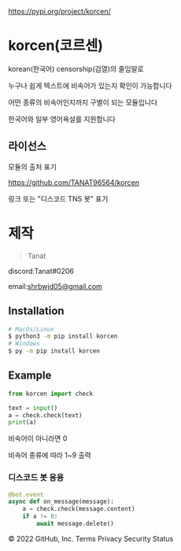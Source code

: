 https://pypi.org/project/korcen/

# korcen(코르센)
korean(한국어) censorship(검열)의 줄임말로 

누구나 쉽게 텍스트에 비속어가 있는지 확인이 가능합니다

어떤 종류의 비속어인지까지 구별이 되는 모듈입니다

한국어와 일부 영어욕설를 지원합니다

## 라이선스

모듈의 출처 표기

https://github.com/TANAT96564/korcen

링크 또는 "디스코드 TNS 봇" 표기 

# 제작

>Tanat

discord:Tanat#0206

email:shrbwjd05@gmail.com

## Installation

```sh
# MacOs/Linux
$ python3 -m pip install korcen
# Windows
$ py -m pip install korcen
```

## Example

```py
from korcen import check

text = input()
a = check.check(text)
print(a)
```

비속어이 아니라면 0

비속어 종류에 따라 1~9 출력

### 디스코드 봇 응용
```py
@bot.event
async def on_message(message):
    a = check.check(message.content)
    if a != 0:
        await message.delete()
```
© 2022 GitHub, Inc.
Terms
Privacy
Security
Status
